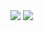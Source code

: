 <a href=&quothttps://github.com/Arman-Espiar&quot>
<img align=&quotcenter&quot src=&quothttps://github-readme-stats.vercel.app/api?username=Arman-Espiar&show_icons=true&count_private=true&include_all_commits=true&quot /></a>

<a href=&quothttps://github.com/Arman-Espiar&quot>
<img align=&quotcenter&quot src=&quothttps://github-readme-stats.vercel.app/api/top-langs/?username=Arman-Espiar&quot />
</a>

